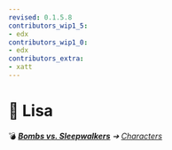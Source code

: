 ```yaml
---
revised: 0.1.5.8
contributors_wip1_5:
- edx
contributors_wip1_0:
- edx
contributors_extra:
- xatt
---
```


# 📄 Lisa

💣 ***[Bombs vs. Sleepwalkers](/README.md)** ➔ [Characters](/characters/readme.md)*
